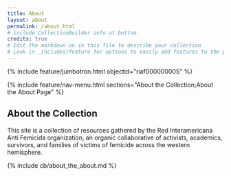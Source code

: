 ```yaml
---
title: About
layout: about
permalink: /about.html
# include CollectionBuilder info at bottom
credits: true
# Edit the markdown on in this file to describe your collection
# Look in _includes/feature for options to easily add features to the page
---
```


{% include feature/jumbotron.html objectid="riaf000000005" %}

{% include feature/nav-menu.html sections="About the Collection;About the About Page" %}

## About the Collection

This site is a collection of resources gathered by the Red Interamericana Anti Femicida organization, an organic collaborative of activists, academics, survivors, and families of victims of femicide across the western hemisphere. 



<!-- IMPORTANT!!! DELETE this comment and the include below when you are finished editing this page for your collection. The include below introduces about page features. They will show up on your collection's about page until you delete it.  -->
{% include cb/about_the_about.md %} 
